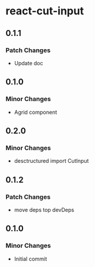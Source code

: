 # react-cut-input

## 0.1.1

### Patch Changes

- Update doc

## 0.1.0

### Minor Changes

- Agrid component

## 0.2.0

### Minor Changes

- desctructured import CutInput

## 0.1.2

### Patch Changes

- move deps top devDeps

## 0.1.0

### Minor Changes

- Initial commit
